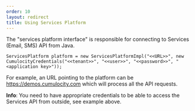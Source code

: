```yaml
---
order: 10
layout: redirect
title: Using Services Platform
---
```


The "services platform interface" is responsible for connecting to Services (Email, SMS) API from Java.

    ServicesPlatform platform = new ServicesPlatformImpl("<<URL>>", new CumulocityCredentials("<<tenant>>", "<<user>>", "<<password>>", "<application key>"));

For example, an URL pointing to the platform can be https://demos.cumulocity.com which will process all the API requests.

**Info**: You need to have appropriate credentials to be able to access the Services API from outside, see example above.
